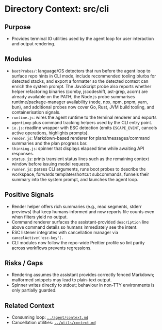 # Directory Context: src/cli

## Purpose

- Provides terminal IO utilities used by the agent loop for user interaction and output rendering.

## Modules


- `bootProbes/`: language/OS detectors that run before the agent loop to surface repo hints in CLI mode, include recommended tooling blurbs for detected stacks, and export a formatter so the detected context can enrich the system prompt. The JavaScript probe also reports whether helper refactoring binaries (comby, jscodeshift, ast-grep, acorn) are already available on the PATH, the Node.js probe summarises runtime/package-manager availability (node, npx, npm, pnpm, yarn, bun), and additional probes now cover Go, Rust, JVM build tooling, and containerisation signals.
- `runtime.js`: wires the agent runtime to the terminal renderer and exports `agentLoop` plus command tracking helpers used by the CLI entry point.
- `io.js`: readline wrapper with ESC detection (emits `ESCAPE_EVENT`, cancels active operations, highlights prompts).
- `render.js`: Markdown-based renderer for plans/messages/command summaries and the plan progress bar.
- `thinking.js`: spinner that displays elapsed time while awaiting API responses.
- `status.js`: prints transient status lines such as the remaining context window before issuing model requests.
- `runner.js`: parses CLI arguments, runs boot probes to describe the workspace, forwards template/shortcut subcommands, funnels their summary into the system prompt, and launches the agent loop.


## Positive Signals

- Render helper offers rich summaries (e.g., read segments, stderr previews) that keep humans informed and now reports file counts even when filters yield no output.
- Command renderer surfaces the assistant-provided `description` line above command details so humans immediately see the intent.
- ESC listener integrates with cancellation manager via `cancelActive('esc-key')`.
- CLI modules now follow the repo-wide Prettier profile so lint parity across workflows prevents regressions.

## Risks / Gaps

- Rendering assumes the assistant provides correctly fenced Markdown; malformed snippets may lead to plain-text output.
- Spinner writes directly to stdout; behaviour in non-TTY environments is only partially guarded.

## Related Context

- Consuming loop: [`../agent/context.md`](../agent/context.md)
- Cancellation utilities: [`../utils/context.md`](../utils/context.md)
